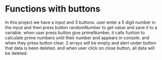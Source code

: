 # Functions with buttons

In this project we have a input and 3 buttons. user enter a 5 digit number in the input and then press button randomNumber to get value and save it to a variable. when user press button give primeNumber, it calls funtion to calculate prime numbers until their number and appears in console. and when they press button clear, 2 arrays will be empty and alert under button that data is been deleted. and when user click on close button, all data will be deleted.